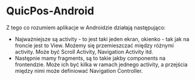 # QuicPos-Android

Z tego co rozumiem aplikacje w Androidzie działają następująco:
  - Najważniejsze są activity - to jest taki jeden ekran, okienko - tak jak na froncie jest to View. Możemy się przemieszczać między różnymi activity. Może być Scroll Activity, Navigation Activity itd.
  - Następnie mamy fragments, są to takie jakby components na frontendzie. Może ich być kilka w ramach jednego activity, a przejścia między nimi może definiować Navigation Controller.
